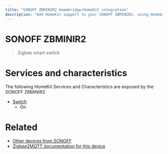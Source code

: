 ```yaml
---
title: "SONOFF ZBMINIR2 Homebridge/HomeKit integration"
description: "Add HomeKit support to your SONOFF ZBMINIR2, using Homebridge, Zigbee2MQTT and homebridge-z2m."
---
```

<!---
This file has been GENERATED using src/docgen/docgen.ts
DO NOT EDIT THIS FILE MANUALLY!
-->
# SONOFF ZBMINIR2
> Zigbee smart switch


# Services and characteristics
The following HomeKit Services and Characteristics are exposed by
the SONOFF ZBMINIR2

* [Switch](../../switch.md)
  * On


# Related
* [Other devices from SONOFF](../index.md#sonoff)
* [Zigbee2MQTT documentation for this device](https://www.zigbee2mqtt.io/devices/ZBMINIR2.html)
